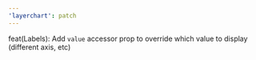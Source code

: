 ```yaml
---
'layerchart': patch
---
```


feat(Labels): Add `value` accessor prop to override which value to display (different axis, etc)

